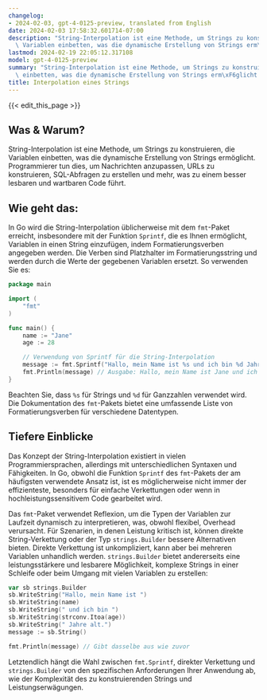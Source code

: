 ```yaml
---
changelog:
- 2024-02-03, gpt-4-0125-preview, translated from English
date: 2024-02-03 17:58:32.601714-07:00
description: "String-Interpolation ist eine Methode, um Strings zu konstruieren, die\
  \ Variablen einbetten, was die dynamische Erstellung von Strings erm\xF6glicht.\u2026"
lastmod: 2024-02-19 22:05:12.317108
model: gpt-4-0125-preview
summary: "String-Interpolation ist eine Methode, um Strings zu konstruieren, die Variablen\
  \ einbetten, was die dynamische Erstellung von Strings erm\xF6glicht.\u2026"
title: Interpolation eines Strings
---
```


{{< edit_this_page >}}

## Was & Warum?

String-Interpolation ist eine Methode, um Strings zu konstruieren, die Variablen einbetten, was die dynamische Erstellung von Strings ermöglicht. Programmierer tun dies, um Nachrichten anzupassen, URLs zu konstruieren, SQL-Abfragen zu erstellen und mehr, was zu einem besser lesbaren und wartbaren Code führt.

## Wie geht das:

In Go wird die String-Interpolation üblicherweise mit dem `fmt`-Paket erreicht, insbesondere mit der Funktion `Sprintf`, die es Ihnen ermöglicht, Variablen in einen String einzufügen, indem Formatierungsverben angegeben werden. Die Verben sind Platzhalter im Formatierungsstring und werden durch die Werte der gegebenen Variablen ersetzt. So verwenden Sie es:

```go
package main

import (
    "fmt"
)

func main() {
    name := "Jane"
    age := 28

    // Verwendung von Sprintf für die String-Interpolation
    message := fmt.Sprintf("Hallo, mein Name ist %s und ich bin %d Jahre alt.", name, age)
    fmt.Println(message) // Ausgabe: Hallo, mein Name ist Jane und ich bin 28 Jahre alt.
}
```

Beachten Sie, dass `%s` für Strings und `%d` für Ganzzahlen verwendet wird. Die Dokumentation des `fmt`-Pakets bietet eine umfassende Liste von Formatierungsverben für verschiedene Datentypen.

## Tiefere Einblicke

Das Konzept der String-Interpolation existiert in vielen Programmiersprachen, allerdings mit unterschiedlichen Syntaxen und Fähigkeiten. In Go, obwohl die Funktion `Sprintf` des `fmt`-Pakets der am häufigsten verwendete Ansatz ist, ist es möglicherweise nicht immer der effizienteste, besonders für einfache Verkettungen oder wenn in hochleistungssensitivem Code gearbeitet wird.

Das `fmt`-Paket verwendet Reflexion, um die Typen der Variablen zur Laufzeit dynamisch zu interpretieren, was, obwohl flexibel, Overhead verursacht. Für Szenarien, in denen Leistung kritisch ist, können direkte String-Verkettung oder der Typ `strings.Builder` bessere Alternativen bieten. Direkte Verkettung ist unkompliziert, kann aber bei mehreren Variablen unhandlich werden. `strings.Builder` bietet andererseits eine leistungsstärkere und lesbarere Möglichkeit, komplexe Strings in einer Schleife oder beim Umgang mit vielen Variablen zu erstellen:

```go
var sb strings.Builder
sb.WriteString("Hallo, mein Name ist ")
sb.WriteString(name)
sb.WriteString(" und ich bin ")
sb.WriteString(strconv.Itoa(age))
sb.WriteString(" Jahre alt.")
message := sb.String()

fmt.Println(message) // Gibt dasselbe aus wie zuvor
```

Letztendlich hängt die Wahl zwischen `fmt.Sprintf`, direkter Verkettung und `strings.Builder` von den spezifischen Anforderungen Ihrer Anwendung ab, wie der Komplexität des zu konstruierenden Strings und Leistungserwägungen.
